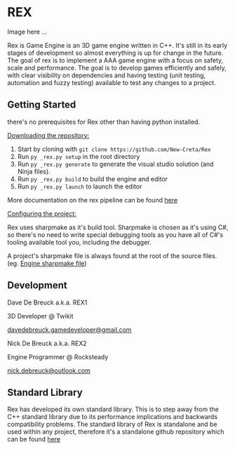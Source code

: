 # REX

Image here ...

Rex is Game Engine is an 3D game engine written in C++. It's still in its early stages of development so almost everything is up for change in the future. The goal of rex is to implement a AAA game engine with a focus on safety, scale and performance. The goal is to develop games efficiently and safely, with clear visibility on dependencies and having testing (unit testing, automation and fuzzy testing) available to test any changes to a project.



## Getting Started

there's no prerequisites for Rex other than having python installed.

<ins>Downloading the repository:</ins>

1. Start by cloning with `git clone https://github.com/New-Creta/Rex`
2. Run `py _rex.py setup` in the root directory
3. Run `py _rex.py generate` to generate the visual studio solution (and Ninja files).
4. Run `py _rex.py build` to build the engine and editor
5. Run `py _rex.py launch` to launch the editor

More documentation on the rex pipeline can be found [here](_docs/src/documentation/rex_pipeline.md)

<ins>Configuring the project:</ins>

Rex uses sharpmake as it's build tool. Sharpmake is chosen as it's using C#, so there's no need to write special debugging tools as you have all of C#'s tooling available tool you, including the debugger.

A project's sharpmake file is always found at the root of the source files. (eg. [Engine sharpmake file](source/1_engine/rex_engine/rex_engine.sharpmake.cs))

## Development 

Dave De Breuck a.k.a. REX1

3D Developer @ Twikit

davedebreuck.gamedeveloper@gmail.com

Nick De Breuck a.k.a. REX2

Engine Programmer @ Rocksteady

nick.debreuck@outlook.com


## Standard Library

Rex has developed its own standard library. This is to step away from the C++ standard library due to its performance implications and backwards compatibility problems. The standard library of Rex is standalone and be used within any project, therefore it's a standalone github repository which can be found [here](https://github.com/RisingLiberty/RexStl)

